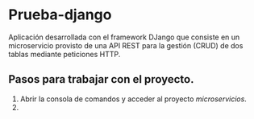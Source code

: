 # Prueba-django
Aplicación desarrollada con el framework DJango que consiste en un microservicio provisto de una API REST para la gestión (CRUD) de dos tablas mediante peticiones HTTP. 

## Pasos para trabajar con el proyecto.

1. Abrir la consola de comandos y acceder al proyecto _microservicios_.
2.
